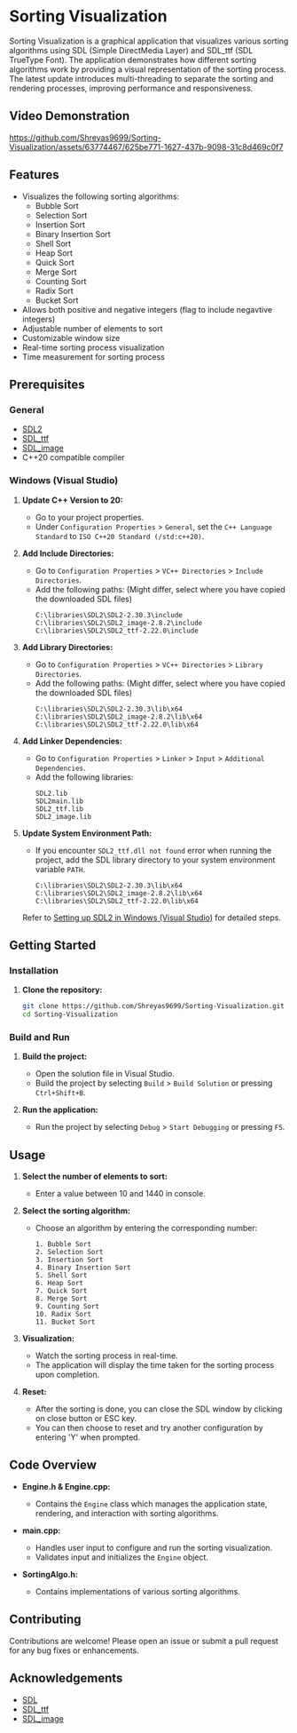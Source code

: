 # Sorting Visualization

Sorting Visualization is a graphical application that visualizes various sorting algorithms using SDL (Simple DirectMedia Layer) and SDL_ttf (SDL TrueType Font). The application demonstrates how different sorting algorithms work by providing a visual representation of the sorting process. The latest update introduces multi-threading to separate the sorting and rendering processes, improving performance and responsiveness.

## Video Demonstration

https://github.com/Shreyas9699/Sorting-Visualization/assets/63774467/625be771-1627-437b-9098-31c8d469c0f7



## Features

- Visualizes the following sorting algorithms:
  - Bubble Sort
  - Selection Sort
  - Insertion Sort
  - Binary Insertion Sort
  - Shell Sort
  - Heap Sort
  - Quick Sort
  - Merge Sort
  - Counting Sort
  - Radix Sort
  - Bucket Sort
- Allows both positive and negative integers (flag to include negavtive integers)
- Adjustable number of elements to sort
- Customizable window size
- Real-time sorting process visualization
- Time measurement for sorting process

## Prerequisites

### General

- [SDL2](https://github.com/libsdl-org/SDL/releases)
- [SDL_ttf](https://github.com/libsdl-org/SDL_ttf/releases)
- [SDL_image](https://github.com/libsdl-org/SDL_image/releases)
- C++20 compatible compiler

### Windows (Visual Studio)

1. **Update C++ Version to 20:**

   - Go to your project properties.
   - Under `Configuration Properties` > `General`, set the `C++ Language Standard` to `ISO C++20 Standard (/std:c++20)`.

2. **Add Include Directories:**

   - Go to `Configuration Properties` > `VC++ Directories` > `Include Directories`.
   - Add the following paths: (Might differ, select where you have copied the downloaded SDL files)
     ```
     C:\libraries\SDL2\SDL2-2.30.3\include
     C:\libraries\SDL2\SDL2_image-2.8.2\include
     C:\libraries\SDL2\SDL2_ttf-2.22.0\include
     ```

3. **Add Library Directories:**

   - Go to `Configuration Properties` > `VC++ Directories` > `Library Directories`.
   - Add the following paths: (Might differ, select where you have copied the downloaded SDL files)
     ```
     C:\libraries\SDL2\SDL2-2.30.3\lib\x64
     C:\libraries\SDL2\SDL2_image-2.8.2\lib\x64
     C:\libraries\SDL2\SDL2_ttf-2.22.0\lib\x64
     ```

4. **Add Linker Dependencies:**

   - Go to `Configuration Properties` > `Linker` > `Input` > `Additional Dependencies`.
   - Add the following libraries:
     ```
     SDL2.lib
     SDL2main.lib
     SDL2_ttf.lib
     SDL2_image.lib
     ```

5. **Update System Environment Path:**

   - If you encounter `SDL2_ttf.dll not found` error when running the project, add the SDL library directory to your system environment variable `PATH`.
     ```
     C:\libraries\SDL2\SDL2-2.30.3\lib\x64
     C:\libraries\SDL2\SDL2_image-2.8.2\lib\x64
     C:\libraries\SDL2\SDL2_ttf-2.22.0\lib\x64
     ```

   Refer to [Setting up SDL2 in Windows (Visual Studio)](https://www.studyplan.dev/sdl-dev/sdl-setup-windows) for detailed steps.

## Getting Started

### Installation

1. **Clone the repository:**

    ```sh
    git clone https://github.com/Shreyas9699/Sorting-Visualization.git
    cd Sorting-Visualization
    ```

### Build and Run

1. **Build the project:**

    - Open the solution file in Visual Studio.
    - Build the project by selecting `Build` > `Build Solution` or pressing `Ctrl+Shift+B`.

2. **Run the application:**

    - Run the project by selecting `Debug` > `Start Debugging` or pressing `F5`.

## Usage

1. **Select the number of elements to sort:**
   - Enter a value between 10 and 1440 in console.

2. **Select the sorting algorithm:**
   - Choose an algorithm by entering the corresponding number:
     ```
     1. Bubble Sort
     2. Selection Sort
     3. Insertion Sort
     4. Binary Insertion Sort
     5. Shell Sort
     6. Heap Sort
     7. Quick Sort
     8. Merge Sort
     9. Counting Sort
     10. Radix Sort
     11. Bucket Sort
     ```

3. **Visualization:**
   - Watch the sorting process in real-time.
   - The application will display the time taken for the sorting process upon completion.

4. **Reset:**
   - After the sorting is done, you can close the SDL window by clicking on close button or ESC key.
   - You can then choose to reset and try another configuration by entering 'Y' when prompted.

## Code Overview

- **Engine.h & Engine.cpp:**
  - Contains the `Engine` class which manages the application state, rendering, and interaction with sorting algorithms.

- **main.cpp:**
  - Handles user input to configure and run the sorting visualization.
  - Validates input and initializes the `Engine` object.

- **SortingAlgo.h:**
  - Contains implementations of various sorting algorithms.

## Contributing

Contributions are welcome! Please open an issue or submit a pull request for any bug fixes or enhancements.

## Acknowledgements

- [SDL](https://www.libsdl.org/)
- [SDL_ttf](https://www.libsdl.org/projects/SDL_ttf/)
- [SDL_image](https://www.libsdl.org/projects/SDL_image/)

